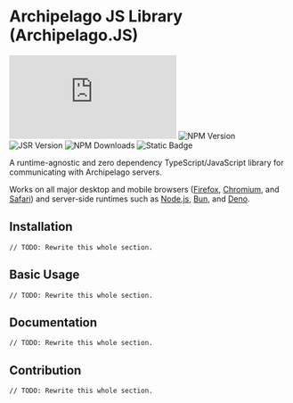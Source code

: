 # Archipelago JS Library (Archipelago.JS)

![GitHub License](https://img.shields.io/github/license/thephar/archipelago.js?style=flat-square)
![NPM Version](https://img.shields.io/npm/v/%40pharware%2Farchipelago?style=flat-square)
![JSR Version](https://img.shields.io/jsr/v/%40pharware/archipelago?style=flat-square)
![NPM Downloads](https://img.shields.io/npm/dm/%40pharware%2Farchipelago?style=flat-square)
![Static Badge](https://img.shields.io/badge/bsky-%40pharware.com-gray?style=flat-square&labelColor=%233b78fc&link=https%3A%2F%2Fbsky.app%2Fprofile%2Fpharware.com)

A runtime-agnostic and zero dependency TypeScript/JavaScript library for communicating with Archipelago servers. 

Works on all major desktop and mobile browsers ([Firefox](https://www.mozilla.org/en-US/firefox/), 
[Chromium](https://www.chromium.org/), and [Safari](https://www.apple.com/safari/)) and server-side runtimes such as 
[Node.js](https://nodejs.org/en), [Bun](https://bun.sh/), and [Deno](https://deno.com/).

## Installation

    // TODO: Rewrite this whole section.

## Basic Usage

    // TODO: Rewrite this whole section.

## Documentation

    // TODO: Rewrite this whole section.

## Contribution

    // TODO: Rewrite this whole section.
